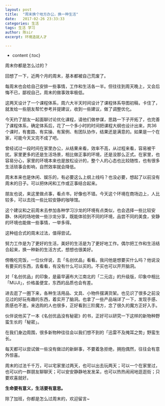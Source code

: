 ```yaml
---
layout: post
title:  "周末换个地方办公，换一种生活"
date:   2017-02-26 23:33:33
categories: 生活
tags: 生活 学习
author: 陈sir
excerpt: 环境造就人才

---
```

* content
{:toc}

周末你都是怎么过的？

回想了一下，近两个月的周末，基本都被自己荒废了。

每周末也会给自己安排一些事情，工作和生活各一半。但往往到周天晚上，又会后悔不已，鄙视自己，周末的做事效率极低。

这两天设计了一个课程体系，周六大半天时间设计了课程体系导图初稿，卡住了，就发给一些朋友帮忙参考并提建议，收到一些建议，做了调整优化。

今天约了朋友一起面聊讨论优化课程，请他们做参谋，思路一下子开拓了，也完善了课程体系，确定体系后，花了一个多小时的时间把课程大纲也设计出来，共36个课时，有套路、有实操、有案例、有团队协作，结果还是满意的。如果是一个在家，可能今天又完不成了吧。

曾经试过一段时间在家里办公，从结果来看，效率不高，从过程来看，容易被干扰。家里更多的还是生活场景，相比做正事的环境，还是没那么正式。在家里，也容易分心，家里的环境本来也是放松设计的，整个人的心态也比较随性，也有很多生活琐事会影响，自然效率就会降低。

周末本来也是休闲、娱乐的，有必要这么上纲上线吗？也没必要，想起了以前没有周末的日子。可以把休闲和工作或正事结合起来。

朋友也说，来这里做点事，看点书，好像也不错。今天这个环境在商场边上，人比较多，可以去找一些比较安静的咖啡馆。

这个建议和之前周末去参加各种学习沙龙的环境有点类似，也会选择一些比较安静、休闲的场地做一些沙龙分享，既能体验到不同的环境，品尝不同的美食，安静的环境也能做一些事情，一举多得。

这种组合式的周末过法，值得尝试。

努力工作是为了更好的生活，美好的生活是为了更好地工作。偶尔把工作和生活结合起来，换一种新的生活方式，想想也很美好。

傍晚吃完饭，一位伙伴说，去「名创优品」看看。我问他是想要买什么吗？他说没有要买的东西，去看看，有没有什么可以买的。不买也可以开开脑洞。

对「名创优品」的印象，是最早遍布大江南北的「二元店」的升级版，印象中相比「MUJI」，价格虽便宜，东西的品质也会有差。

进去逛了一圏下来，各种生活用品、文具、小物件摆满货架。也见识了很多之前没见过的好玩有趣的东西，着实开了脑洞。也拿了一些产品端详了一下，发现手感、质感也不差。来选购的人也很多，正好看到三阶魔方，念了很久的魔方正好入手。

伙伴说他买了一本《名创优品没有秘密》的书，正好可以研究一下这样的新物种野蛮生长的「秘密」。

在我们身边周围，很多新物种往往会以我们想不到的「迅雷不及掩耳之势」野蛮生长。

每天都可以尝试做一些没有做过的新鲜事，不要着急拒绝，拥抱偶然，往往会有意外惊喜。

周末的过法千千万，可以宅家里过两天，也可以出去玩两天；可以一个在家里过，也可以约一群朋友聊聊天；可以安安静静地发发呆，也可以热热闹闹地逛逛街；只要欢喜就好。

**生命要有意义，生活要有意思。**

除了加班，你都是怎么过周末的，欢迎留言~


